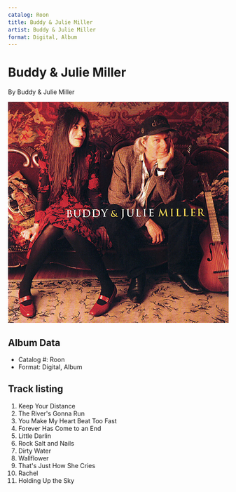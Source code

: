 ```yaml
---
catalog: Roon
title: Buddy & Julie Miller
artist: Buddy & Julie Miller
format: Digital, Album
---
```


# Buddy & Julie Miller

By Buddy & Julie Miller

![](../../assets/albumcovers/Buddy_and_Julie_Miller-Buddy_and_Julie_Miller.png)

## Album Data

- Catalog #: Roon
- Format: Digital, Album


## Track listing


1. Keep Your Distance
2. The River's Gonna Run
3. You Make My Heart Beat Too Fast
4. Forever Has Come to an End
5. Little Darlin
6. Rock Salt and Nails
7. Dirty Water
8. Wallflower
9. That's Just How She Cries
10. Rachel
11. Holding Up the Sky

